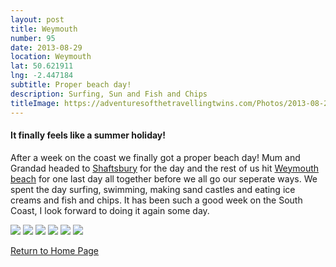 ```yaml
---
layout: post
title: Weymouth
number: 95
date: 2013-08-29
location: Weymouth
lat: 50.621911
lng: -2.447184
subtitle: Proper beach day!
description: Surfing, Sun and Fish and Chips
titleImage: https://adventuresofthetravellingtwins.com/Photos/2013-08-29-Weymouth/P1010040.JPG
---
```


<h4>It finally feels like a summer holiday!</h4>

After a week on the coast we finally got a proper beach day!
Mum and Grandad headed to <a target="_blank" href="http://shaftesburytourism.co.uk/">Shaftsbury</a> for the day and the rest of us hit <a target="_blank" href="https://www.visit-dorset.com/explore/towns/weymouth">Weymouth beach</a> for one last day all together before we all go our seperate ways. We spent the day surfing, swimming, making sand castles and eating ice creams and fish and chips.
It has been such a good week on the South Coast, I look forward to doing it again some day.

<img src="https://adventuresofthetravellingtwins.com/Photos/2013-08-29-Weymouth/P1010041.JPG" class="image1">
<img src="https://adventuresofthetravellingtwins.com/Photos/2013-08-29-Weymouth/IMG_0605.JPG" class="image1">
<img src="https://adventuresofthetravellingtwins.com/Photos/2013-08-29-Weymouth/P1000992.JPG" class="image1">
<img src="https://adventuresofthetravellingtwins.com/Photos/2013-08-29-Weymouth/P1010038.JPG" class="image1">
<img src="https://adventuresofthetravellingtwins.com/Photos/2013-08-29-Weymouth/P1010039.JPG" class="image1">
<img src="https://adventuresofthetravellingtwins.com/Photos/2013-08-29-Weymouth/P1010036.JPG class="image1">

<a href="https://adventuresofthetravellingtwins.com/">Return to Home Page</a>
